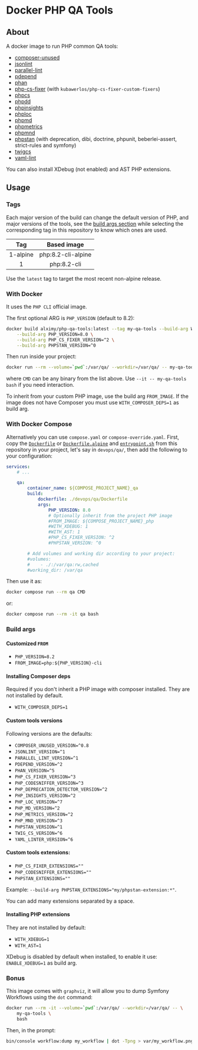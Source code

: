 # Docker PHP QA Tools

## About

A docker image to run PHP common QA tools:

 - [composer-unused](https://github.com/composer-unused/composer-unused)
 - [jsonlint](https://github.com/Seldaek/jsonlint)
 - [parallel-lint](https://github.com/php-parallel-lint/PHP-Parallel-Lint)
 - [pdepend](http://pdepend.org/documentation/getting-started.html)
 - [phan](https://github.com/phan/phan)
 - [php-cs-fixer](https://github.com/FriendsOfPHP/PHP-CS-Fixer) (with `kubawerlos/php-cs-fixer-custom-fixers`)
 - [phpcs](https://github.com/squizlabs/PHP_CodeSniffer/wiki)
 - [phpdd](https://github.com/wapmorgan/PhpDeprecationDetector)
 - [phpinsights](https://phpinsights.com)
 - [phploc](https://github.com/sebastianbergmann/phploc)
 - [phpmd](https://github.com/phpmd/phpmd)
 - [phpmetrics](https://www.phpmetrics.org/index.html)
 - [phpmnd](https://github.com/povils/phpmnd)
 - [phpstan](https://phpstan.org/user-guide/getting-started) (with deprecation, dibi, doctrine, phpunit, beberlei-assert,
   strict-rules and symfony)
 - [twigcs](https://github.com/friendsoftwig/twigcs)
 - [yaml-lint](https://github.com/symfony/symfony/blob/6.0/src/Symfony/Component/Yaml/Command/LintCommand.php)

You can also install XDebug (not enabled) and AST PHP extensions.

## Usage

### Tags

Each major version of the build can change the default version of PHP, and
major versions of the tools, see the [build args section](#build-args) while
selecting the corresponding tag in this repository to know which ones are used.

|   Tag    |    Based image     |
|:--------:|:------------------:|
| 1-alpine | php:8.2-cli-alpine |
|    1     |    php:8.2-cli     |

Use the `latest` tag to target the most recent non-alpine release.

### With Docker

It uses the `PHP CLI` official image.

The first optional ARG is `PHP_VERSION` (default to 8.2):

```bash
docker build alximy/php-qa-tools:latest --tag my-qa-tools --build-arg WITH_COMPOSER_DEPS=1 \
    --build-arg PHP_VERSION=8.0 \
    --build-arg PHP_CS_FIXER_VERSION=^2 \
    --build-arg PHPSTAN_VERSION=^0
```

Then run inside your project:

```bash
docker run --rm --volume=`pwd`:/var/qa/ --workdir=/var/qa/ -- my-qa-tools CMD
```

where `CMD` can be any binary from the list above.
Use `--it -- my-qa-tools bash` if you need interaction.

To inherit from your custom PHP image, use the build arg `FROM_IMAGE`.
If the image does not have Composer you must use `WITH_COMPOSER_DEPS=1` as build
arg.

### With Docker Compose

Alternatively you can use `compose.yaml` or `compose-override.yaml`.
First, copy the [`Dockerfile`](/Dockerfile) or
[`Dockerfile.alpine`](/Dockerfile.alpine) and [`entrypoint.sh`](/entrypoint.sh)
from this repository in your project, let's say in `devops/qa/`, then add the
following to your configuration:

```yaml
services:
    # ...

    qa:
        container_name: ${COMPOSE_PROJECT_NAME}_qa
        build:
            dockerfile: ./devops/qa/Dockerfile
            args:
                PHP_VERSION: 8.0
                # Optionally inherit from the project PHP image
                #FROM_IMAGE: ${COMPOSE_PROJECT_NAME}_php
                #WITH_XDEBUG: 1
                #WITH_AST: 1
                #PHP_CS_FIXER_VERSION: ^2
                #PHPSTAN_VERSION: ^0

        # Add volumes and working dir according to your project:
        #volumes:
        #    - ./:/var/qa:rw,cached
        #working_dir: /var/qa
```

Then use it as:

```bash
docker compose run --rm qa CMD
```

or:

```bash
docker compose run --rm -it qa bash
```

### Build args

#### Customized `FROM`
 - `PHP_VERSION=8.2`
 - `FROM_IMAGE=php:${PHP_VERSION}-cli`

#### Installing Composer deps
Required if you don't inherit a PHP image with composer installed. They are not
installed by default.

 - `WITH_COMPOSER_DEPS=1`

#### Custom tools versions
Following versions are the defaults:
 - `COMPOSER_UNUSED_VERSION=^0.8`
 - `JSONLINT_VERSION=^1`
 - `PARALLEL_LINT_VERSION=^1`
 - `PDEPEND_VERSION=^2`
 - `PHAN_VERSION=^5`
 - `PHP_CS_FIXER_VERSION=^3`
 - `PHP_CODESNIFFER_VERSION=^3`
 - `PHP_DEPRECATION_DETECTOR_VERSION=^2`
 - `PHP_INSIGHTS_VERSION=^2`
 - `PHP_LOC_VERSION=^7`
 - `PHP_MD_VERSION=^2`
 - `PHP_METRICS_VERSION=^2`
 - `PHP_MND_VERSION=^3`
 - `PHPSTAN_VERSION=^1`
 - `TWIG_CS_VERSION=^6`
 - `YAML_LINTER_VERSION=^6`

#### Custom tools extensions:
 - `PHP_CS_FIXER_EXTENSIONS=""`
 - `PHP_CODESNIFFER_EXTENSIONS=""`
 - `PHPSTAN_EXTENSIONS=""`

Example: `--build-arg PHPSTAN_EXTENSIONS="my/phpstan-extension:*"`.

You can add many extensions separated by a space.

#### Installing PHP extensions
They are not installed by default:
 - `WITH_XDEBUG=1`
 - `WITH_AST=1`

XDebug is disabled by default when installed, to enable it use:
`ENABLE_XDEBUG=1` as build arg.

### Bonus

This image comes with `graphviz`, it will allow you to dump Symfony Workflows
using the `dot` command:

```bash
docker run --rm -it --volume=`pwd`:/var/qa/ --workdir=/var/qa/ -- \
    my-qa-tools \
    bash
```

Then, in the prompt:

```bash
bin/console workflow:dump my_workflow | dot -Tpng > var/my_workflow.png
```

